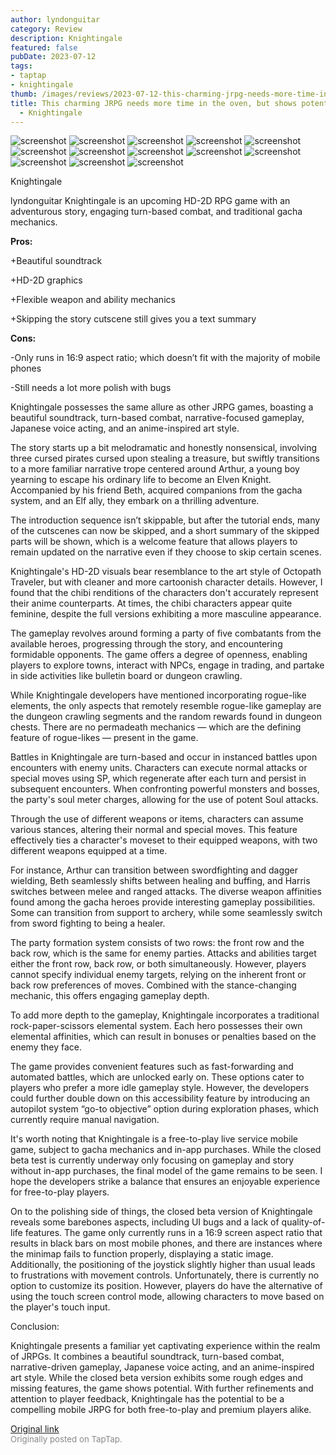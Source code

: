 ```yaml
---
author: lyndonguitar
category: Review
description: Knightingale
featured: false
pubDate: 2023-07-12
tags:
- taptap
- knightingale
thumb: /images/reviews/2023-07-12-this-charming-jrpg-needs-more-time-in-the-oven-but-shows-potential--review---knightingale-0.avif
title: This charming JRPG needs more time in the oven, but shows potential | Review
  - Knightingale
---
```


<div class="gallery">
  <img src="/images/reviews/2023-07-12-this-charming-jrpg-needs-more-time-in-the-oven-but-shows-potential--review---knightingale-0.avif" alt="screenshot" />
  <img src="/images/reviews/2023-07-12-this-charming-jrpg-needs-more-time-in-the-oven-but-shows-potential--review---knightingale-1.avif" alt="screenshot" />
  <img src="/images/reviews/2023-07-12-this-charming-jrpg-needs-more-time-in-the-oven-but-shows-potential--review---knightingale-2.avif" alt="screenshot" />
  <img src="/images/reviews/2023-07-12-this-charming-jrpg-needs-more-time-in-the-oven-but-shows-potential--review---knightingale-3.avif" alt="screenshot" />
  <img src="/images/reviews/2023-07-12-this-charming-jrpg-needs-more-time-in-the-oven-but-shows-potential--review---knightingale-4.avif" alt="screenshot" />
  <img src="/images/reviews/2023-07-12-this-charming-jrpg-needs-more-time-in-the-oven-but-shows-potential--review---knightingale-5.avif" alt="screenshot" />
  <img src="/images/reviews/2023-07-12-this-charming-jrpg-needs-more-time-in-the-oven-but-shows-potential--review---knightingale-6.avif" alt="screenshot" />
  <img src="/images/reviews/2023-07-12-this-charming-jrpg-needs-more-time-in-the-oven-but-shows-potential--review---knightingale-7.avif" alt="screenshot" />
  <img src="/images/reviews/2023-07-12-this-charming-jrpg-needs-more-time-in-the-oven-but-shows-potential--review---knightingale-8.avif" alt="screenshot" />
  <img src="/images/reviews/2023-07-12-this-charming-jrpg-needs-more-time-in-the-oven-but-shows-potential--review---knightingale-9.avif" alt="screenshot" />
  <img src="/images/reviews/2023-07-12-this-charming-jrpg-needs-more-time-in-the-oven-but-shows-potential--review---knightingale-10.avif" alt="screenshot" />
  <img src="/images/reviews/2023-07-12-this-charming-jrpg-needs-more-time-in-the-oven-but-shows-potential--review---knightingale-11.avif" alt="screenshot" />
  <img src="/images/reviews/2023-07-12-this-charming-jrpg-needs-more-time-in-the-oven-but-shows-potential--review---knightingale-12.avif" alt="screenshot" />
</div>

Knightingale

lyndonguitar
Knightingale is an upcoming HD-2D RPG game with an adventurous story, engaging turn-based combat, and traditional gacha mechanics.


**Pros:**


+Beautiful soundtrack

+HD-2D graphics

+Flexible weapon and ability mechanics

+Skipping the story cutscene still gives you a text summary


**Cons:**


-Only runs in 16:9 aspect ratio; which doesn’t fit with the majority of mobile phones

-Still needs a lot more polish with bugs

Knightingale possesses the same allure as other JRPG games, boasting a beautiful soundtrack, turn-based combat, narrative-focused gameplay, Japanese voice acting, and an anime-inspired art style.

The story starts up a bit melodramatic and honestly nonsensical, involving three cursed pirates cursed upon stealing a treasure, but swiftly transitions to a more familiar narrative trope centered around Arthur, a young boy yearning to escape his ordinary life to become an Elven Knight. Accompanied by his friend Beth, acquired companions from the gacha system, and an Elf ally, they embark on a thrilling adventure.

The introduction sequence isn’t skippable, but after the tutorial ends, many of the cutscenes can now be skipped, and a short summary of the skipped parts will be shown, which is a welcome feature that allows players to remain updated on the narrative even if they choose to skip certain scenes.

Knightingale's HD-2D visuals bear resemblance to the art style of Octopath Traveler, but with cleaner and more cartoonish character details. However, I found that the chibi renditions of the characters don't accurately represent their anime counterparts. At times, the chibi characters appear quite feminine, despite the full versions exhibiting a more masculine appearance.

The gameplay revolves around forming a party of five combatants from the available heroes, progressing through the story, and encountering formidable opponents. The game offers a degree of openness, enabling players to explore towns, interact with NPCs, engage in trading, and partake in side activities like bulletin board or dungeon crawling.

While Knightingale developers have mentioned incorporating rogue-like elements, the only aspects that remotely resemble rogue-like gameplay are the dungeon crawling segments and the random rewards found in dungeon chests. There are no permadeath mechanics — which are the defining feature of rogue-likes — present in the game.

Battles in Knightingale are turn-based and occur in instanced battles upon encounters with enemy units. Characters can execute normal attacks or special moves using SP, which regenerate after each turn and persist in subsequent encounters. When confronting powerful monsters and bosses, the party's soul meter charges, allowing for the use of potent Soul attacks.

Through the use of different weapons or items, characters can assume various stances, altering their normal and special moves. This feature effectively ties a character's moveset to their equipped weapons, with two different weapons equipped at a time.

For instance, Arthur can transition between swordfighting and dagger wielding, Beth seamlessly shifts between healing and buffing, and Harris switches between melee and ranged attacks. The diverse weapon affinities found among the gacha heroes provide interesting gameplay possibilities. Some can transition from support to archery, while some seamlessly switch from sword fighting to being a healer.

The party formation system consists of two rows: the front row and the back row, which is the same for enemy parties. Attacks and abilities target either the front row, back row, or both simultaneously. However, players cannot specify individual enemy targets, relying on the inherent front or back row preferences of moves. Combined with the stance-changing mechanic, this offers engaging gameplay depth.

To add more depth to the gameplay, Knightingale incorporates a traditional rock-paper-scissors elemental system. Each hero possesses their own elemental affinities, which can result in bonuses or penalties based on the enemy they face.

The game provides convenient features such as fast-forwarding and automated battles, which are unlocked early on. These options cater to players who prefer a more idle gameplay style. However, the developers could further double down on this accessibility feature by introducing an autopilot system “go-to objective” option during exploration phases, which currently require manual navigation.

It's worth noting that Knightingale is a free-to-play live service mobile game, subject to gacha mechanics and in-app purchases. While the closed beta test is currently underway only focusing on gameplay and story without in-app purchases, the final model of the game remains to be seen. I hope the developers strike a balance that ensures an enjoyable experience for free-to-play players.

On to the polishing side of things, the closed beta version of Knightingale reveals some barebones aspects, including UI bugs and a lack of quality-of-life features. The game only currently runs in a 16:9 screen aspect ratio that results in black bars on most mobile phones, and there are instances where the minimap fails to function properly, displaying a static image. Additionally, the positioning of the joystick slightly higher than usual leads to frustrations with movement controls. Unfortunately, there is currently no option to customize its position. However, players do have the alternative of using the touch screen control mode, allowing characters to move based on the player's touch input.

Conclusion:

Knightingale presents a familiar yet captivating experience within the realm of JRPGs. It combines a beautiful soundtrack, turn-based combat, narrative-driven gameplay, Japanese voice acting, and an anime-inspired art style. While the closed beta version exhibits some rough edges and missing features, the game shows potential. With further refinements and attention to player feedback, Knightingale has the potential to be a compelling mobile JRPG for both free-to-play and premium players alike.

[Original link](https://m.taptap.io/post/5989702?share_id=818de021d35a&utm_medium=share&utm_source=discord)<br><span style="font-size: 0.95em; color: #888;">Originally posted on TapTap.</span>